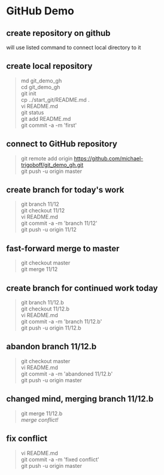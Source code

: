 # GitHub Demo

## create repository on github
will use listed command to connect local directory to it

## create local repository
> md git_demo_gh  
> cd git_demo_gh  
> git init  
> cp ../start_git/README.md .  
> vi README.md  
> git status  
> git add README.md  
> git commit -a -m 'first'  

## connect to GitHub repository
> git remote add origin https://github.com/michael-trigoboff/git_demo_gh.git  
> git push -u origin master  

## create branch for today's work
> git branch 11/12  
> git checkout 11/12  
> vi README.md  
> git commit -a -m 'branch 11/12'  
> git push -u origin 11/12  

## fast-forward merge to master
> git checkout master  
> git merge 11/12  

## create branch for continued work today
> git branch 11/12.b  
> git checkout 11/12.b  
> vi README.md  
> git commit -a -m 'branch 11/12.b'  
> git push -u origin 11/12.b  

## abandon branch 11/12.b
> git checkout master  
> vi README.md  
> git commit -a -m 'abandoned 11/12.b'  
> git push -u origin master  

## changed mind, merging branch 11/12.b
> git merge 11/12.b  
_merge conflict!_  

## fix conflict
> vi README.md  
> git commit -a -m 'fixed conflict'  
> git push -u origin master  
